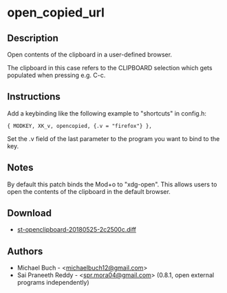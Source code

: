 open\_copied\_url
=================

Description
-----------
Open contents of the clipboard in a user-defined browser.

The clipboard in this case refers to the CLIPBOARD selection which gets
populated when pressing e.g. C-c.

Instructions
------------
Add a keybinding like the following example to "shortcuts" in config.h:

	{ MODKEY, XK_v, opencopied, {.v = "firefox"} },

Set the .v field of the last parameter to the program you want to bind to the key.

Notes
-----
By default this patch binds the Mod+o to "xdg-open". This allows users
to open the contents of the clipboard in the default browser.

Download
--------
* [st-openclipboard-20180525-2c2500c.diff](st-openclipboard-20180525-2c2500c.diff)

Authors
-------
* Michael Buch - &lt;michaelbuch12@gmail.com>
* Sai Praneeth Reddy - &lt;spr.mora04@gmail.com> (0.8.1, open external programs
  independently)
